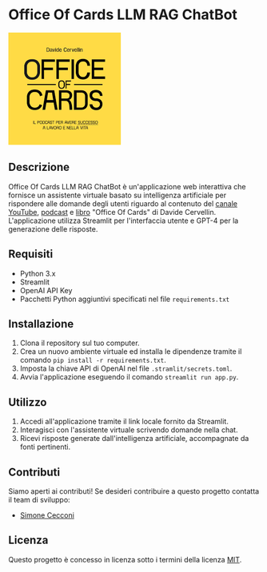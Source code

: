 # Office Of Cards LLM RAG ChatBot

![Office Of Cards Logo](Logo.png)

## Descrizione
Office Of Cards LLM RAG ChatBot è un'applicazione web interattiva che fornisce un assistente virtuale basato su intelligenza artificiale per rispondere alle domande degli utenti riguardo al contenuto del [canale YouTube](https://www.youtube.com/@OfficeofCards), [podcast](https://open.spotify.com/show/2cqzDBQRxqgba39VPp3FDs) e [libro](https://amzn.to/3VG7ifT) "Office Of Cards" di Davide Cervellin. L'applicazione utilizza Streamlit per l'interfaccia utente e GPT-4 per la generazione delle risposte.

## Requisiti
- Python 3.x
- Streamlit
- OpenAI API Key
- Pacchetti Python aggiuntivi specificati nel file `requirements.txt`

## Installazione
1. Clona il repository sul tuo computer.
2. Crea un nuovo ambiente virtuale ed installa le dipendenze tramite il comando `pip install -r requirements.txt`.
3. Imposta la chiave API di OpenAI nel file `.stramlit/secrets.toml`.
4. Avvia l'applicazione eseguendo il comando `streamlit run app.py`.

## Utilizzo
1. Accedi all'applicazione tramite il link locale fornito da Streamlit.
2. Interagisci con l'assistente virtuale scrivendo domande nella chat.
3. Ricevi risposte generate dall'intelligenza artificiale, accompagnate da fonti pertinenti.

## Contributi
Siamo aperti ai contributi! Se desideri contribuire a questo progetto contatta il team di sviluppo:
- [Simone Cecconi](mailto:smn.ccc@gmail.com)

## Licenza
Questo progetto è concesso in licenza sotto i termini della licenza [MIT](LICENSE.md).
